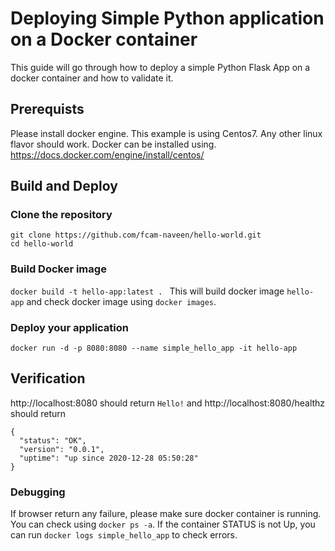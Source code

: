 # Deploying Simple Python application on a Docker container
This guide will go through how to deploy a simple Python Flask App on a docker container and how to validate it.

## Prerequists
Please install docker engine. This example is using Centos7. Any other linux flavor should work.
Docker can be installed using. https://docs.docker.com/engine/install/centos/

## Build and Deploy
### Clone the repository
```git clone https://github.com/fcam-naveen/hello-world.git ```\
```cd hello-world ```

### Build Docker image
```docker build -t hello-app:latest . ```
This will build docker image ```hello-app``` and check docker image using ```docker images```.

### Deploy your application
```docker run -d -p 8080:8080 --name simple_hello_app -it hello-app ```

## Verification
http://localhost:8080 should return ```Hello!```  and 
http://localhost:8080/healthz should return
```
{
  "status": "OK",
  "version": "0.0.1",
  "uptime": "up since 2020-12-28 05:50:28"
}
```

### Debugging
If browser return any failure, please make sure docker container is running.
You can check using ```docker ps -a```. If the container STATUS is not Up, you can run ```docker logs simple_hello_app``` to check errors.
